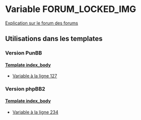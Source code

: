 # Variable FORUM_LOCKED_IMG
[Explication sur le forum des forums](http://forum.forumactif.com/t294113-listing-des-variables#FORUM_LOCKED_IMG)

## Utilisations dans les templates

### Version PunBB

#### [Template index_body](punbb/index_body.md)
* [Variable à la ligne 127](../punbb/index_body.tpl#L127)

### Version phpBB2

#### [Template index_body](subsilver/index_body.md)
* [Variable à la ligne 234](../subsilver/index_body.tpl#L234)